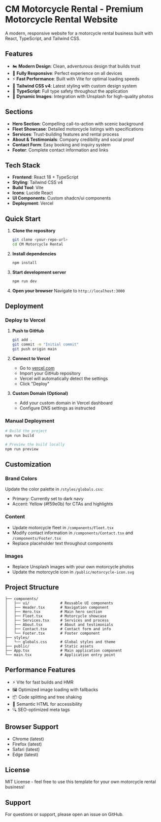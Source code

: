 # CM Motorcycle Rental - Premium Motorcycle Rental Website

A modern, responsive website for a motorcycle rental business built with React, TypeScript, and Tailwind CSS.

## Features

- 🏍️ **Modern Design**: Clean, adventurous design that builds trust
- 📱 **Fully Responsive**: Perfect experience on all devices
- ⚡ **Fast Performance**: Built with Vite for optimal loading speeds
- 🎨 **Tailwind CSS v4**: Latest styling with custom design system
- 🔧 **TypeScript**: Full type safety throughout the application
- 📸 **Dynamic Images**: Integration with Unsplash for high-quality photos

## Sections

- **Hero Section**: Compelling call-to-action with scenic background
- **Fleet Showcase**: Detailed motorcycle listings with specifications
- **Services**: Trust-building features and rental process
- **About & Testimonials**: Company credibility and social proof
- **Contact Form**: Easy booking and inquiry system
- **Footer**: Complete contact information and links

## Tech Stack

- **Frontend**: React 18 + TypeScript
- **Styling**: Tailwind CSS v4
- **Build Tool**: Vite
- **Icons**: Lucide React
- **UI Components**: Custom shadcn/ui components
- **Deployment**: Vercel

## Quick Start

1. **Clone the repository**
   ```bash
   git clone <your-repo-url>
   cd CM Motorcycle Rental
   ```

2. **Install dependencies**
   ```bash
   npm install
   ```

3. **Start development server**
   ```bash
   npm run dev
   ```

4. **Open your browser**
   Navigate to `http://localhost:3000`

## Deployment

### Deploy to Vercel

1. **Push to GitHub**
   ```bash
   git add .
   git commit -m "Initial commit"
   git push origin main
   ```

2. **Connect to Vercel**
   - Go to [vercel.com](https://vercel.com)
   - Import your GitHub repository
   - Vercel will automatically detect the settings
   - Click "Deploy"

3. **Custom Domain (Optional)**
   - Add your custom domain in Vercel dashboard
   - Configure DNS settings as instructed

### Manual Deployment

```bash
# Build the project
npm run build

# Preview the build locally
npm run preview
```

## Customization

### Brand Colors
Update the color palette in `/styles/globals.css`:
- Primary: Currently set to dark navy
- Accent: Yellow (#f59e0b) for CTAs and highlights

### Content
- Update motorcycle fleet in `/components/Fleet.tsx`
- Modify contact information in `/components/Contact.tsx` and `/components/Footer.tsx`
- Replace placeholder text throughout components

### Images
- Replace Unsplash images with your own motorcycle photos
- Update the motorcycle icon in `/public/motorcycle-icon.svg`

## Project Structure

```
├── components/
│   ├── ui/              # Reusable UI components
│   ├── Header.tsx       # Navigation component
│   ├── Hero.tsx         # Main hero section
│   ├── Fleet.tsx        # Motorcycle showcase
│   ├── Services.tsx     # Services and process
│   ├── About.tsx        # About and testimonials
│   ├── Contact.tsx      # Contact form and info
│   └── Footer.tsx       # Footer component
├── styles/
│   └── globals.css      # Global styles and theme
├── public/              # Static assets
├── App.tsx              # Main application component
└── main.tsx             # Application entry point
```

## Performance Features

- ⚡ Vite for fast builds and HMR
- 🖼️ Optimized image loading with fallbacks
- 📦 Code splitting and tree shaking
- 🎯 Semantic HTML for accessibility
- 🔍 SEO-optimized meta tags

## Browser Support

- Chrome (latest)
- Firefox (latest)
- Safari (latest)
- Edge (latest)

## License

MIT License - feel free to use this template for your own motorcycle rental business!

## Support

For questions or support, please open an issue on GitHub.